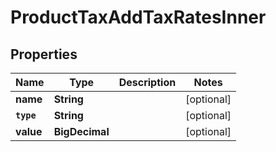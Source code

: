 

# ProductTaxAddTaxRatesInner


## Properties

Name | Type | Description | Notes
------------ | ------------- | ------------- | -------------
**name** | **String** |  |  [optional]
**`type`** | **String** |  |  [optional]
**value** | **BigDecimal** |  |  [optional]



